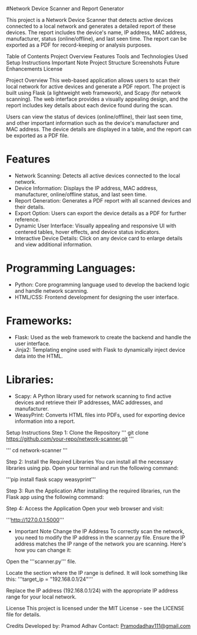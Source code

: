 #Network Device Scanner and Report Generator

This project is a Network Device Scanner that detects active devices connected to a local network and generates a detailed report of these devices. The report includes the device's name, IP address, MAC address, manufacturer, status (online/offline), and last seen time. The report can be exported as a PDF for record-keeping or analysis purposes.

Table of Contents
Project Overview
Features
Tools and Technologies Used
Setup Instructions
Important Note
Project Structure
Screenshots
Future Enhancements
License

Project Overview
This web-based application allows users to scan their local network for active devices and generate a PDF report. The project is built using Flask (a lightweight web framework), and Scapy (for network scanning). The web interface provides a visually appealing design, and the report includes key details about each device found during the scan.

Users can view the status of devices (online/offline), their last seen time, and other important information such as the device's manufacturer and MAC address. The device details are displayed in a table, and the report can be exported as a PDF file.

# Features
* Network Scanning: Detects all active devices connected to the local network.
* Device Information: Displays the IP address, MAC address, manufacturer, online/offline status, and last seen time.
* Report Generation: Generates a PDF report with all scanned devices and their details.
* Export Option: Users can export the device details as a PDF for further reference.
* Dynamic User Interface: Visually appealing and responsive UI with centered tables, hover effects, and device status indicators.
* Interactive Device Details: Click on any device card to enlarge details and view additional information.

# Programming Languages:
* Python: Core programming language used to develop the backend logic and handle network scanning.
* HTML/CSS: Frontend development for designing the user interface.
# Frameworks:
* Flask: Used as the web framework to create the backend and handle the user interface.
* Jinja2: Templating engine used with Flask to dynamically inject device data into the HTML.
# Libraries:
* Scapy: A Python library used for network scanning to find active devices and retrieve their IP addresses, MAC addresses, and manufacturer.
* WeasyPrint: Converts HTML files into PDFs, used for exporting device information into a report.

Setup Instructions
Step 1: Clone the Repository
''' git clone https://github.com/your-repo/network-scanner.git '''

''' cd network-scanner '''

Step 2: Install the Required Libraries
You can install all the necessary libraries using pip. Open your terminal and run the following command:

'''pip install flask scapy weasyprint'''

Step 3: Run the Application
After installing the required libraries, run the Flask app using the following command:

Step 4: Access the Application
Open your web browser and visit:

'''http://127.0.0.1:5000'''

* Important Note
Change the IP Address
To correctly scan the network, you need to modify the IP address in the scanner.py file. Ensure the IP address matches the IP range of the network you are scanning. Here's how you can change it:

Open the '''scanner.py''' file.

Locate the section where the IP range is defined. It will look something like this:
'''target_ip = "192.168.0.1/24"'''

Replace the IP address (192.168.0.1/24) with the appropriate IP address range for your local network.

License
This project is licensed under the MIT License - see the LICENSE file for details.

Credits
Developed by: Pramod Adhav
Contact: Pramodadhav111@gmail.com
